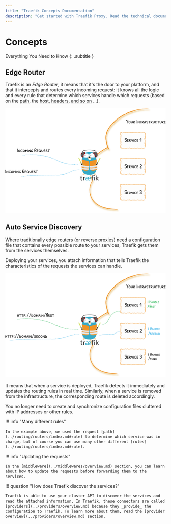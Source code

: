 ```yaml
---
title: "Traefik Concepts Documentation"
description: "Get started with Traefik Proxy. Read the technical documentation for an introduction into the key concepts behind our open source edge router."
---
```


# Concepts

Everything You Need to Know
{: .subtitle }

## Edge Router

Traefik is an _Edge Router_, it means that it's the door to your platform, and that it intercepts and routes every incoming request:
it knows all the logic and every rule that determine which services handle which requests (based on the [path](../routing/routers/index.md#rule), the [host](../routing/routers/index.md#rule), [headers](../routing/routers/index.md#rule), [and so on](../routing/routers/index.md#rule) ...).

![The Door to Your Infrastructure](../assets/img/traefik-concepts-1.png)

## Auto Service Discovery

Where traditionally edge routers (or reverse proxies) need a configuration file that contains every possible route to your services, Traefik gets them from the services themselves.

Deploying your services, you attach information that tells Traefik the characteristics of the requests the services can handle.

![Decentralized Configuration](../assets/img/traefik-concepts-2.png)

It means that when a service is deployed, Traefik detects it immediately and updates the routing rules in real time.
Similarly, when a service is removed from the infrastructure, the corresponding route is deleted accordingly.

You no longer need to create and synchronize configuration files cluttered with IP addresses or other rules.

!!! info "Many different rules"

    In the example above, we used the request [path](../routing/routers/index.md#rule) to determine which service was in charge, but of course you can use many other different [rules](../routing/routers/index.md#rule).

!!! info "Updating the requests"

    In the [middleware](../middlewares/overview.md) section, you can learn about how to update the requests before forwarding them to the services.

!!! question "How does Traefik discover the services?"

    Traefik is able to use your cluster API to discover the services and read the attached information. In Traefik, these connectors are called [providers](../providers/overview.md) because they _provide_ the configuration to Traefik. To learn more about them, read the [provider overview](../providers/overview.md) section.
